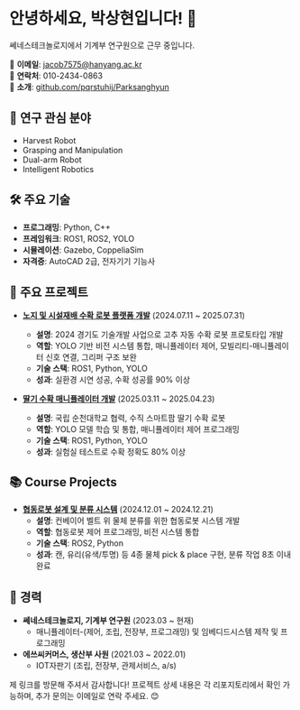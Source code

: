 # 안녕하세요, 박상현입니다! 👋

쎄네스테크놀로지에서 기계부 연구원으로 근무 중입니다.

📧 **이메일**: jacob7575@hanyang.ac.kr  
📱 **연락처**: 010-2434-0863  
🔗 **소개**: [github.com/pqrstuhij/Parksanghyun](https://github.com/pqrstuhij/Parksanghyun)

## 🔬 연구 관심 분야
- Harvest Robot
- Grasping and Manipulation
- Dual-arm Robot
- Intelligent Robotics

## 🛠️ 주요 기술
- **프로그래밍**: Python, C++
- **프레임워크**: ROS1, ROS2, YOLO
- **시뮬레이션**: Gazebo, CoppeliaSim
- **자격증**: AutoCAD 2급, 전자기기 기능사

## 🚀 주요 프로젝트
- **[노지 및 시설재배 수확 로봇 플랫폼 개발](https://github.com/pqrstuhij/HarvestRobotPlatform)** (2024.07.11 ~ 2025.07.31)  
  - **설명**: 2024 경기도 기술개발 사업으로 고추 자동 수확 로봇 프로토타입 개발  
  - **역할**: YOLO 기반 비전 시스템 통합, 매니퓰레이터 제어, 모빌리티-매니퓰레이터 신호 연결, 그리퍼 구조 보완  
  - **기술 스택**: ROS1, Python, YOLO  
  - **성과**: 실환경 시연 성공, 수확 성공률 90% 이상  

- **[딸기 수확 매니퓰레이터 개발](https://github.com/pqrstuhij/StrawberryHarvestManipulator)** (2025.03.11 ~ 2025.04.23)  
  - **설명**: 국립 순천대학교 협력, 수직 스마트팜 딸기 수확 로봇  
  - **역할**: YOLO 모델 학습 및 통합, 매니퓰레이터 제어 프로그래밍  
  - **기술 스택**: ROS1, Python, YOLO  
  - **성과**: 실험실 테스트로 수확 정확도 80% 이상  

## 📚 Course Projects
- **[협동로봇 설계 및 분류 시스템](https://github.com/pqrstuhij/HarvestRobotPlatform)** (2024.12.01 ~ 2024.12.21)  
  - **설명**: 컨베이어 벨트 위 물체 분류를 위한 협동로봇 시스템 개발    
  - **역할**: 협동로봇 제어 프로그래밍, 비전 시스템 통합 
  - **기술 스택**: ROS2, Python   
  - **성과**: 캔, 유리(유색/투명) 등 4종 물체 pick & place 구현, 분류 작업 8초 이내 완료


## 💼 경력
- **쎄네스테크놀로지, 기계부 연구원** (2023.03 ~ 현재)  
  - 매니퓰레이터-(제어, 조립, 전장부, 프로그래밍) 및 임베디드시스템 제작 및 프로그래밍
- **에쓰씨커머스, 생산부 사원** (2021.03 ~ 2022.01)  
  - IOT자판기 (조립, 전장부, 관제서비스, a/s)

제 링크를 방문해 주셔서 감사합니다! 프로젝트 상세 내용은 각 리포지토리에서 확인 가능하며, 추가 문의는 이메일로 연락 주세요. 😊





